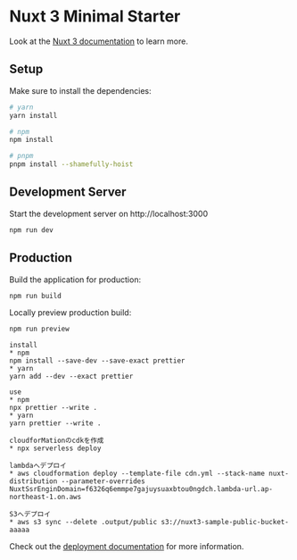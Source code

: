 # Nuxt 3 Minimal Starter

Look at the [Nuxt 3 documentation](https://nuxt.com/docs/getting-started/introduction) to learn more.

## Setup

Make sure to install the dependencies:

```bash
# yarn
yarn install

# npm
npm install

# pnpm
pnpm install --shamefully-hoist
```

## Development Server

Start the development server on http://localhost:3000

```bash
npm run dev
```

## Production

Build the application for production:

```bash
npm run build
```

Locally preview production build:

```bash
npm run preview
```

```prettier
install
* npm
npm install --save-dev --save-exact prettier
* yarn
yarn add --dev --exact prettier

use
* npm
npx prettier --write .
* yarn
yarn prettier --write .
```

```
cloudforMationのcdkを作成
* npx serverless deploy

lambdaへデプロイ
* aws cloudformation deploy --template-file cdn.yml --stack-name nuxt-distribution --parameter-overrides NuxtSsrEnginDomain=f6326q6emmpe7gajuysuaxbtou0ngdch.lambda-url.ap-northeast-1.on.aws

S3へデプロイ
* aws s3 sync --delete .output/public s3://nuxt3-sample-public-bucket-aaaaa
```

Check out the [deployment documentation](https://nuxt.com/docs/getting-started/deployment) for more information.
